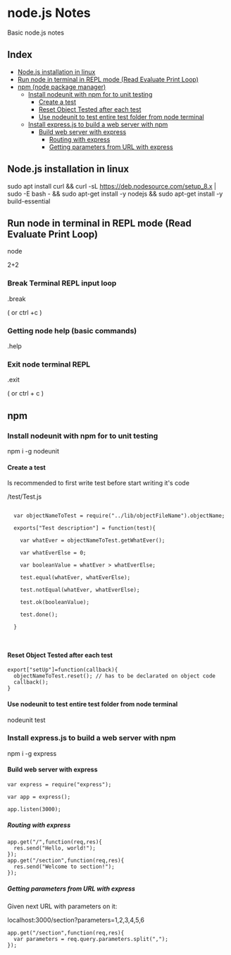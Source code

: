 # node.js Notes
Basic node.js notes

## Index
- [Node.js installation in linux](https://github.com/operezol/nodejs-notes/blob/master/README.md#nodejs-installation-in-linux)
- [Run node in terminal in REPL mode \(Read Evaluate Print Loop\)](https://github.com/operezol/nodejs-notes/blob/master/README.md#run-node-in-terminal-in-repl-mode-read-evaluate-print-loop)
- [npm (node package manager)](https://github.com/operezol/nodejs-notes/blob/master/README.md#npm)  
  - [Install nodeunit with npm for to unit testing ](https://github.com/operezol/nodejs-notes/blob/master/README.md#install-nodeunit-with-npm-for-to-unit-testing)
    - [Create a test](https://github.com/operezol/nodejs-notes/blob/master/README.md#create-a-test)
    - [Reset Object Tested after each test](https://github.com/operezol/nodejs-notes/blob/master/README.md#reset-object-tested-after-each-test)
    - [Use nodeunit to test entire test folder from node terminal](https://github.com/operezol/nodejs-notes/blob/master/README.md#use-nodeunit-to-test-entire-test-folder-from-node-terminal)
  - [Install express.js to build a web server with npm](https://github.com/operezol/nodejs-notes/blob/master/README.md#install-expressjs-to-create-a-web-server-with-npm)
    - [Build web server with express](https://github.com/operezol/nodejs-notes/blob/master/README.md#build-web-server-with-express)
      - [Routing with express](https://github.com/operezol/nodejs-notes/blob/master/README.md#routing-with-express)
      - [Getting parameters from URL with express](https://github.com/operezol/nodejs-notes/blob/master/README.md#getting-parameters-from-url-with-express)

## Node.js installation in linux

sudo apt install curl && 
curl -sL https://deb.nodesource.com/setup_8.x | sudo -E bash - && 
sudo apt-get install -y nodejs && 
sudo apt-get install -y build-essential

## Run node in terminal in REPL mode (Read Evaluate Print Loop)

node

2+2

### Break Terminal REPL input loop

.break

( or ctrl +c )

### Getting node help (basic commands)

.help

### Exit node terminal REPL

.exit

( or ctrl + c )

## npm

### Install nodeunit with npm for to unit testing 

npm i -g nodeunit

#### Create a test

Is recommended to first write test before start writing it's code

\/test\/Test\.js

```

  var objectNameToTest = require("../lib/objectFileName").objectName;
  
  exports["Test description"] = function(test){
  
    var whatEver = objectNameToTest.getWhatEver();
    
    var whatEverElse = 0;
    
    var booleanValue = whatEver > whatEverElse;
    
    test.equal(whatEver, whatEverElse);
    
    test.notEqual(whatEver, whatEverElse);
    
    test.ok(booleanValue);
    
    test.done();
    
  }
  
  
```

#### Reset Object Tested after each test
```
export["setUp"]=function(callback){
  objectNameToTest.reset(); // has to be declarated on object code
  callback();
}
```

#### Use nodeunit to test entire test folder from node terminal

nodeunit test

### Install express.js to build a web server with npm

npm i -g express

#### Build web server with express

```
var express = require("express");

var app = express();

app.listen(3000);
```
##### Routing with express

```
app.get("/",function(req,res){
  res.send("Hello, world!");
});
app.get("/section",function(req,res){
  res.send("Welcome to section!");
});

```

##### Getting parameters from URL with express

 Given next URL with parameters on it:
 
 localhost:3000/section?parameters=1,2,3,4,5,6
 
```
app.get("/section",function(req,res){
  var parameters = req.query.parameters.split(",");
});

```



